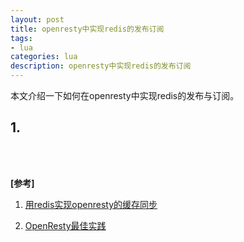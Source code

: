 ```yaml
---
layout: post
title: openresty中实现redis的发布订阅
tags:
- lua
categories: lua
description: openresty中实现redis的发布订阅
---
```



本文介绍一下如何在openresty中实现redis的发布与订阅。



<!-- more -->

## 1. 










<br />
<br />

**[参考]**

1. [用redis实现openresty的缓存同步](https://www.cnblogs.com/ashaff/p/11648577.html)

2. [OpenResty最佳实践]()

<br />
<br />
<br />





